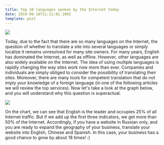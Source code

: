 ```yaml
---
title: Top 10 languages spoken by the Internet today
date: 2019-09-18T11:11:02.100Z
template: post
---
```

![](/images/sf_inbound_-top-10-languages-spoken-by-the-internet-today-md.jpg)

Today, due to the fact that there are so many languages on the Internet, the question of whether to translate a site into several languages or simply localize it remains unresolved for many site owners. For many years, English has dominated the Internet, as well as offline. However, other languages are also widely available on the Internet. The idea of using multiple languages is rapidly changing the way sites work now more than ever. Companies and individuals are simply obliged to consider the possibility of translating their sites. Moreover, there are many tools for competent translation that do not imply your knowledge of a foreign language (in one of the following articles we will review the top services). Now let's take a look at the graph below, and you will understand why this question is superactual.

![](/images/pasted-image-2.png)

On the chart, we can see that English is the leader and occupies 25% of all Internet traffic. But if we add up the first three indicators, we get more than 50% of the Internet. Accordingly, if you have a website in Russian only, and you are ready to expand the geography of your business, translate your website into English, Chinese and Spanish. In this case, your business has a good chance to grow by about 18 times! :)
